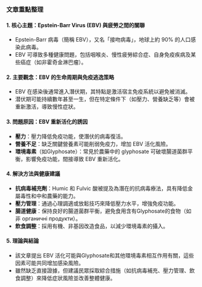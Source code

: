### 文章重點整理

#### 1. 核心主題：Epstein-Barr Virus (EBV) 與疲勞之間的關聯  
- Epstein-Barr 病毒（簡稱 EBV），又名「接吻病毒」，地球上約 90% 的人口感染此病毒。  
- EBV 可導致多種健康問題，包括咽喉炎、慢性疲勞綜合症、自身免疫疾病及某些癌症（如非霍奇金淋巴瘤）。  

#### 2. 主要觀念：EBV 的生命周期與免疫逃逸策略  
- EBV 在感染後通常進入潛伏期，其特點是激活宿主免疫系統以避免被消滅。  
- 潜伏期可能持續數年甚至一生，但在特定條件下（如壓力、營養缺乏等）會被重新激活，導致慢性症狀。  

#### 3. 問題原因：EBV 重新活化的誘因  
- **壓力**：壓力降低免疫功能，使潛伏的病毒復活。  
- **營養不足**：缺乏關鍵營養素可能削弱免疫力，增加 EBV 活化風險。  
- **環境毒素**（如Glyphosate）：常見於農藥中的 glyphosate 可破壞腸道菌群平衡，影響免疫功能，間接導致 EBV 重新活化。  

#### 4. 解決方法與健康建議  
- **抗病毒補充劑**：Humic 和 Fulvic 酸被提及為潛在的抗病毒療法，具有降低金屬毒性和中和農藥的能力。  
- **壓力管理**：通過心理調適或放鬆技巧來降低壓力水平，增強免疫功能。  
- **腸道健康**：保持良好的腸道菌群平衡，避免食用含有Glyphosate的食物（如非 органичні продукти）。  
- **飲食調整**：採用有機、非基因改造食品，以減少環境毒素的攝入。  

#### 5. 理論與結論  
- 該文章提出 EBV 活化可能與Glyphosate和其他環境毒素相互作用有關，這些因素可能共同增加感染風險。  
- 雖然缺乏直接證據，但建議民眾採取綜合措施（如抗病毒補充、壓力管理、飲食調整）來降低症狀風險並改善整體健康。